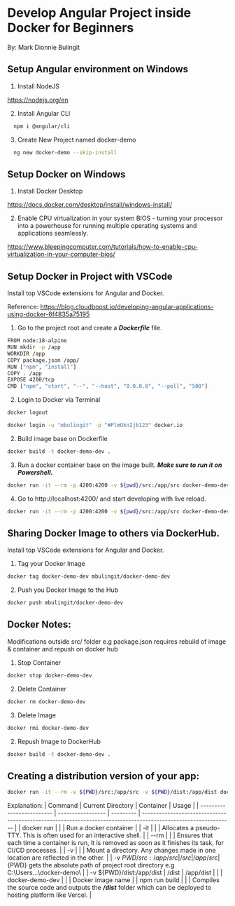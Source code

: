 # Develop Angular Project inside Docker for Beginners

By: Mark Dionnie Bulingit

## Setup Angular environment on Windows

1. Install NodeJS

https://nodejs.org/en

2. Install Angular CLI

```bash
  npm i @angular/cli
```

3. Create New Project named docker-demo

```bash
  ng new docker-demo --skip-install
```

## Setup Docker on Windows

1. Install Docker Desktop

https://docs.docker.com/desktop/install/windows-install/

2. Enable CPU virtualization in your system BIOS - turning your processor into a powerhouse for running multiple operating systems and applications seamlessly.

https://www.bleepingcomputer.com/tutorials/how-to-enable-cpu-virtualization-in-your-computer-bios/

## Setup Docker in Project with VSCode

Install top VSCode extensions for Angular and Docker.

Reference: https://blog.cloudboost.io/developing-angular-applications-using-docker-6f4835a75195

1. Go to the project root and create a **_Dockerfile_** file.

```bash
FROM node:18-alpine
RUN mkdir -p /app
WORKDIR /app
COPY package.json /app/
RUN ["npm", "install"]
COPY . /app
EXPOSE 4200/tcp
CMD ["npm", "start", "--", "--host", "0.0.0.0", "--poll", "500"]

```

2. Login to Docker via Terminal

```bash
docker logout
```

```bash
docker login -u "mbulingit" -p "#PlmOknIjb123" docker.io
```

2. Build image base on Dockerfile

```bash
docker build -t docker-demo-dev .
```

3. Run a docker container base on the image built. **_Make sure to run it on Powershell._**

```bash
docker run -it --rm -p 4200:4200 -v ${pwd}/src:/app/src docker-demo-dev
```

4. Go to http://localhost:4200/ and start developing with live reload.

```bash
docker run -it --rm -p 4200:4200 -v ${pwd}/src:/app/src docker-demo-dev
```

## Sharing Docker Image to others via DockerHub.

Install top VSCode extensions for Angular and Docker.

1. Tag your Docker Image

```bash
docker tag docker-demo-dev mbulingit/docker-demo-dev

```

2. Push you Docker Image to the Hub

```bash
docker push mbulingit/docker-demo-dev

```

## Docker Notes:

Modifications outside src/ folder e.g package.json requires rebuild of image & container and repush on docker hub

1. Stop Container

```bash
docker stop docker-demo-dev
```

2. Delete Container

```bash
docker rm docker-demo-dev
```

3. Delete Image

```bash
docker rmi docker-demo-dev
```

2. Repush Image to DockerHub

```bash
docker build -t docker-demo-dev .
```

## Creating a distribution version of your app:

```bash
docker run -it --rm -v ${PWD}/src:/app/src -v ${PWD}/dist:/app/dist docker-demo-dev npm run build
```

Explanation:
| Command | Current Directory | Container | Usage |
| ------------------------- | ----------------- | --------- | -------------------------------------------------------------------------------------------------------------- |
| docker run | | | Run a docker container |
| \-it | | | Allocates a pseudo-TTY. This is often used for an interactive shell. |
| \--rm | | | Ensures that each time a container is run, it is removed as soon as it finishes its task, for CI/CD processes. |
| \-v | | | Mount a directory. Any changes made in one location are reflected in the other. |
| \-v ${PWD}/src:/app/src   | /src              | /app/src  |${PWD} gets the absolute path of project root directory e.g C:\Users\...\docker-demo\ |
| \-v ${PWD}/dist:/app/dist | /dist | /app/dist | |
| docker-demo-dev | | | Docker image name |
| npm run build | | | Compiles the source code and outputs the **_/dist_** folder which can be deployed to hosting platform like Vercel. |
